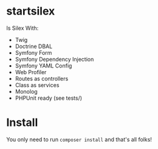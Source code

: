 startsilex
==========
Is Silex With:

<ul style="text-align: left;">
        <li>Twig</li>
        <li>Doctrine DBAL</li>
        <li>Symfony Form</li>
        <li>Symfony Dependency Injection</li>
        <li>Symfony YAML Config</li>
        <li>Web Profiler</li>
        <li>Routes as controllers</li>
        <li>Class as services</li>
        <li>Monolog</li>
        <li>PHPUnit ready (see tests/)</li>
</ul>

Install
==========

You only need to run <code>composer install</code> and that's all folks!
